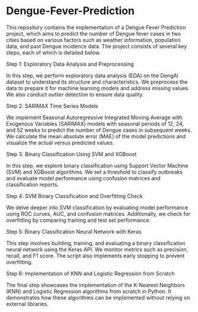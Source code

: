 # Dengue-Fever-Prediction

This repository contains the implementation of a Dengue Fever Prediction project, which aims to predict the number of Dengue fever cases in two cities based on various factors such as weather information, population data, and past Dengue incidence data. The project consists of several key steps, each of which is detailed below.

Step 1: Exploratory Data Analysis and Preprocessing

In this step, we perform exploratory data analysis (EDA) on the DengAI dataset to understand its structure and characteristics. We preprocess the data to prepare it for machine learning models and address missing values. We also conduct outlier detection to ensure data quality.

Step 2: SARIMAX Time Series Models

We implement Seasonal Autoregressive Integrated Moving Average with Exogenous Variables (SARIMAX) models with seasonal periods of 12, 24, and 52 weeks to predict the number of Dengue cases in subsequent weeks. We calculate the mean absolute error (MAE) of the model predictions and visualize the actual versus predicted values.

Step 3: Binary Classification Using SVM and XGBoost

In this step, we explore binary classification using Support Vector Machine (SVM) and XGBoost algorithms. We set a threshold to classify outbreaks and evaluate model performance using confusion matrices and classification reports.

Step 4: SVM Binary Classification and Overfitting Check

We delve deeper into SVM classification by evaluating model performance using ROC curves, AUC, and confusion matrices. Additionally, we check for overfitting by comparing training and test set performance.

Step 5: Binary Classification Neural Network with Keras

This step involves building, training, and evaluating a binary classification neural network using the Keras API. We monitor metrics such as precision, recall, and F1 score. The script also implements early stopping to prevent overfitting.

Step 6: Implementation of KNN and Logistic Regression from Scratch

The final step showcases the implementation of the K-Nearest Neighbors (KNN) and Logistic Regression algorithms from scratch in Python. It demonstrates how these algorithms can be implemented without relying on external libraries.
